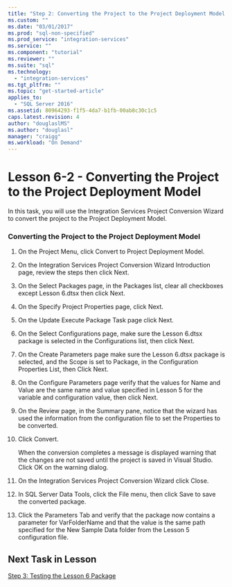 ```yaml
---
title: "Step 2: Converting the Project to the Project Deployment Model | Microsoft Docs"
ms.custom: ""
ms.date: "03/01/2017"
ms.prod: "sql-non-specified"
ms.prod_service: "integration-services"
ms.service: ""
ms.component: "tutorial"
ms.reviewer: ""
ms.suite: "sql"
ms.technology: 
  - "integration-services"
ms.tgt_pltfrm: ""
ms.topic: "get-started-article"
applies_to: 
  - "SQL Server 2016"
ms.assetid: 80964293-f1f5-4da7-b1fb-00ab8c30c1c5
caps.latest.revision: 4
author: "douglaslMS"
ms.author: "douglasl"
manager: "craigg"
ms.workload: "On Demand"
---
```

# Lesson 6-2 - Converting the Project to the Project Deployment Model
In this task, you will use the Integration Services Project Conversion Wizard to convert the project to the Project Deployment Model.  
  
### Converting the Project to the Project Deployment Model  
  
1.  On the Project Menu, click Convert to Project Deployment Model.  
  
2.  On the Integration Services Project Conversion Wizard Introduction page, review the steps then click Next.  
  
3.  On the Select Packages page, in the Packages list, clear all checkboxes except Lesson 6.dtsx then click Next.  
  
4.  On the Specify Project Properties page, click Next.  
  
5.  On the Update Execute Package Task page click Next.  
  
6.  On the Select Configurations page, make sure the Lesson 6.dtsx package is selected in the Configurations list, then click Next.  
  
7.  On the Create Parameters page make sure the Lesson 6.dtsx package is selected, and the Scope is set to Package, in the Configuration Properties List, then Click Next.  
  
8.  On the Configure Parameters page verify that the values for Name and Value are the same name and value specified in Lesson 5 for the variable and configuration value, then click Next.  
  
9. On the Review page, in the Summary pane, notice that the wizard has used the information from the configuration file to set the Properties to be converted.  
  
10. Click Convert.  
  
    When the conversion completes a message is displayed warning that the changes are not saved until the project is saved in Visual Studio. Click OK on the warning dialog.  
  
11. On the Integration Services Project Conversion Wizard click Close.  
  
12. In SQL Server Data Tools, click the File menu, then click Save to save the converted package.  
  
13. Click the Parameters Tab and verify that the package now contains a parameter for VarFolderName and that the value is the same path specified for the New Sample Data folder from the Lesson 5 configuration file.  
  
## Next Task in Lesson  
[Step 3: Testing the Lesson 6 Package](../integration-services/lesson-6-3-testing-the-lesson-6-package.md)  
  
  
  
